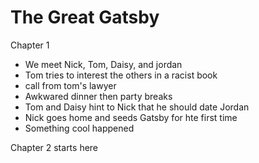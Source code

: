 # The Great Gatsby

Chapter 1

- We meet Nick, Tom, Daisy, and jordan
- Tom tries to interest the others in a racist book
- call from tom's lawyer
- Awkwared dinner then party breaks
- Tom and Daisy hint to Nick that he should date Jordan
- Nick goes home and seeds Gatsby for hte first time
- Something cool happened

Chapter 2 starts here
